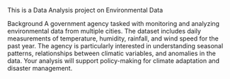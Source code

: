 This is a Data Analysis project on Environmental Data

Background
A government agency tasked with monitoring and analyzing environmental data
from multiple cities. The dataset includes daily measurements of temperature, humidity, rainfall, and
wind speed for the past year. The agency is particularly interested in understanding seasonal patterns,
relationships between climatic variables, and anomalies in the data. Your analysis will support
policy-making for climate adaptation and disaster management.
